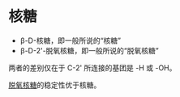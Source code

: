 # 核糖

- β-D-核糖，即一般所说的“核糖”
- β-D-2'-脱氧核糖，即一般所说的“脱氧核糖”

两者的差别仅在于 C-2' 所连接的基团是 -H 或 -OH。

[脱氧核糖](脱氧核糖.md)的稳定性优于核糖。
